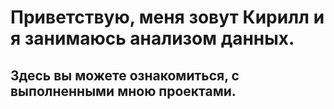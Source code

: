 # Приветствую, меня зовут Кирилл и я занимаюсь анализом данных.
## Здесь вы можете ознакомиться, с выполненными мною проектами.
